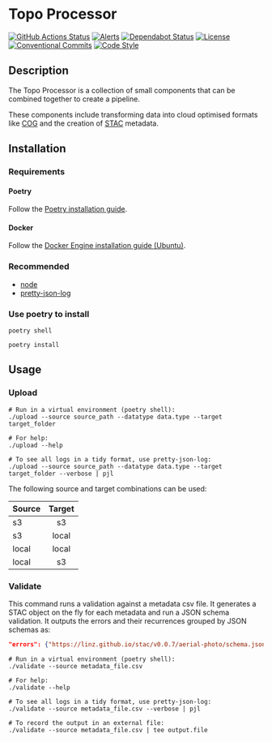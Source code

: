 # Topo Processor

[![GitHub Actions Status](https://github.com/linz/topo-processor/workflows/Build/badge.svg)](https://github.com/linz/topo-processor/actions)
[![Alerts](https://badgen.net/lgtm/alerts/g/linz/topo-processor?icon=lgtm&labelColor=2e3a44&label=Alerts&color=3dc64b)](https://lgtm.com/projects/g/linz/topo-processor/context:python)
[![Dependabot Status](https://badgen.net/dependabot/linz/topo-processor?icon=dependabot&labelColor=2e3a44&color=blue)](https://dependabot.com)
[![License](https://badgen.net/github/license/linz/processor-aerial-imagery?labelColor=2e3a44&label=License)](https://github.com/linz/topo-processor/blob/master/LICENSE)
[![Conventional Commits](https://badgen.net/badge/Commits/conventional?labelColor=2e3a44&color=EC5772)](https://conventionalcommits.org)
[![Code Style](https://badgen.net/badge/Code%20Style/black?labelColor=2e3a44&color=000000)](https://github.com/psf/black)

## Description

The Topo Processor is a collection of small components that can be combined together to create a pipeline.

These components include transforming data into cloud optimised formats like [COG](https://www.cogeo.org/) and the creation of [STAC](http://stacspec.org/) metadata.

## Installation

### Requirements

#### Poetry

Follow the [Poetry installation guide](https://python-poetry.org/docs/).

#### Docker

Follow the [Docker Engine installation guide (Ubuntu)](https://docs.docker.com/engine/install/ubuntu/).

### Recommended

- [node](https://nodejs.org/en/about/)
- [pretty-json-log](https://npmjs.com/package/pretty-json-log)

### Use poetry to install

```shell
poetry shell

poetry install
```

## Usage

### Upload

```shell
# Run in a virtual environment (poetry shell):
./upload --source source_path --datatype data.type --target target_folder
```

```shell
# For help:
./upload --help
```

```shell
# To see all logs in a tidy format, use pretty-json-log:
./upload --source source_path --datatype data.type --target target_folder --verbose | pjl
```

The following source and target combinations can be used:

| Source        | Target        |
| ------------- |:-------------:|
| s3            | s3            |
| s3            | local         |
| local         | local         |
| local         | s3            |

### Validate

This command runs a validation against a metadata csv file. It generates a STAC object on the fly for each metadata and run a JSON schema validation. It outputs the errors and their recurrences grouped by JSON schemas as:
```json
"errors": {"https://linz.github.io/stac/v0.0.7/aerial-photo/schema.json": {"'aerial-photo:run' is a required property": 4, "'aerial-photo:sequence_number' is a required property": 10}
```

```shell
# Run in a virtual environment (poetry shell):
./validate --source metadata_file.csv
```

```shell
# For help:
./validate --help
```

```shell
# To see all logs in a tidy format, use pretty-json-log:
./validate --source metadata_file.csv --verbose | pjl
```

```shell
# To record the output in an external file:
./validate --source metadata_file.csv | tee output.file
```